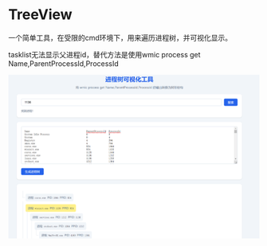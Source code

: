 # TreeView

一个简单工具，在受限的cmd环境下，用来遍历进程树，并可视化显示。

tasklist无法显示父进程id，替代方法是使用wmic process get Name,ParentProcessId,ProcessId 

![image](https://github.com/baiyies/TreeView/blob/main/1.png?raw=true)
